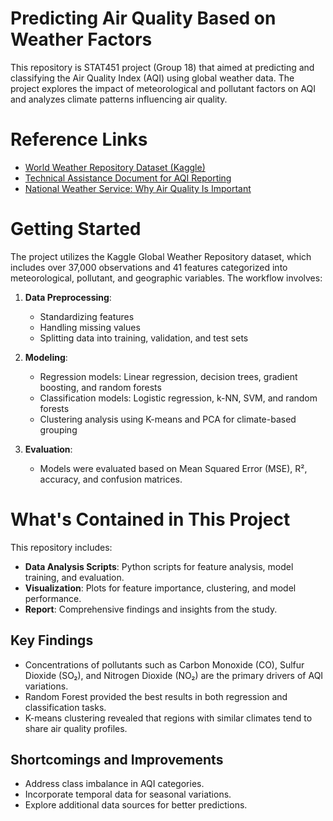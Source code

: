 # Predicting Air Quality Based on Weather Factors

This repository is STAT451 project (Group 18) that aimed at predicting and classifying the Air Quality Index (AQI) using global weather data. The project explores the impact of meteorological and pollutant factors on AQI and analyzes climate patterns influencing air quality.

# Reference Links

- [World Weather Repository Dataset (Kaggle)](https://doi.org/10.34740/KAGGLE/DSV/10147597)
- [Technical Assistance Document for AQI Reporting](https://document.airnow.gov/technical-assistance-document-for-the-reporting-of-daily-air-quailty.pdf)
- [National Weather Service: Why Air Quality Is Important](https://www.weather.gov/safety/airquality)

# Getting Started

The project utilizes the Kaggle Global Weather Repository dataset, which includes over 37,000 observations and 41 features categorized into meteorological, pollutant, and geographic variables. The workflow involves:

1. **Data Preprocessing**:
   - Standardizing features
   - Handling missing values
   - Splitting data into training, validation, and test sets

2. **Modeling**:
   - Regression models: Linear regression, decision trees, gradient boosting, and random forests
   - Classification models: Logistic regression, k-NN, SVM, and random forests
   - Clustering analysis using K-means and PCA for climate-based grouping

3. **Evaluation**:
   - Models were evaluated based on Mean Squared Error (MSE), R², accuracy, and confusion matrices.

# What's Contained in This Project

This repository includes:

- **Data Analysis Scripts**: Python scripts for feature analysis, model training, and evaluation.
- **Visualization**: Plots for feature importance, clustering, and model performance.
- **Report**: Comprehensive findings and insights from the study.

## Key Findings

- Concentrations of pollutants such as Carbon Monoxide (CO), Sulfur Dioxide (SO₂), and Nitrogen Dioxide (NO₂) are the primary drivers of AQI variations.
- Random Forest provided the best results in both regression and classification tasks.
- K-means clustering revealed that regions with similar climates tend to share air quality profiles.

## Shortcomings and Improvements

- Address class imbalance in AQI categories.
- Incorporate temporal data for seasonal variations.
- Explore additional data sources for better predictions.



